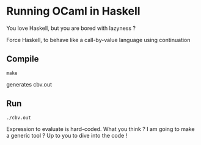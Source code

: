 # Running OCaml in Haskell

You love Haskell, but you are bored with lazyness ?

Force Haskell, to behave like a call-by-value language using continuation

## Compile

`make` 

generates cbv.out

## Run

`./cbv.out`

Expression to evaluate is hard-coded. What you think ? I am going to make a generic tool ? Up to you to dive into the code !
